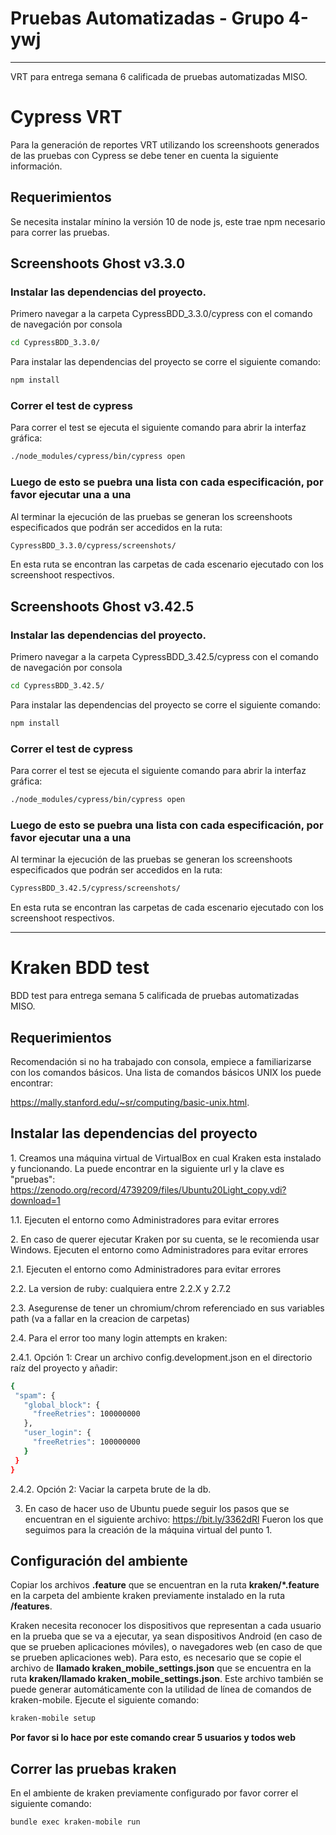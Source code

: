 # Pruebas Automatizadas - Grupo 4-ywj
---

VRT para entrega semana 6 calificada de pruebas automatizadas MISO.

# Cypress VRT 

Para la generación de reportes VRT utilizando los screenshoots generados de las pruebas con Cypress se debe tener en cuenta la siguiente información.

## Requerimientos

Se necesita instalar mínino la versión 10 de node js, este trae npm necesario para correr las pruebas.

## Screenshoots Ghost v3.3.0

### Instalar las dependencias del proyecto.

Primero navegar a la carpeta CypressBDD_3.3.0/cypress con el comando de navegación por consola

```bash
cd CypressBDD_3.3.0/
```

Para instalar las dependencias del proyecto se corre el siguiente comando:

```bash
npm install
```

### Correr el test de cypress

Para correr el test se ejecuta el siguiente comando para abrir la interfaz gráfica:

```bash
./node_modules/cypress/bin/cypress open
```

### Luego de esto se puebra una lista con cada especificación, **por favor ejecutar una a una**

Al terminar la ejecución de las pruebas se generan los screenshoots especificados que podrán ser accedidos en la ruta:

```bash
CypressBDD_3.3.0/cypress/screenshots/
```
En esta ruta se encontran las carpetas de cada escenario ejecutado con los screenshoot respectivos.


## Screenshoots Ghost v3.42.5

### Instalar las dependencias del proyecto.

Primero navegar a la carpeta CypressBDD_3.42.5/cypress con el comando de navegación por consola

```bash
cd CypressBDD_3.42.5/
```

Para instalar las dependencias del proyecto se corre el siguiente comando:

```bash
npm install
```

### Correr el test de cypress

Para correr el test se ejecuta el siguiente comando para abrir la interfaz gráfica:

```bash
./node_modules/cypress/bin/cypress open
```

### Luego de esto se puebra una lista con cada especificación, **por favor ejecutar una a una**

Al terminar la ejecución de las pruebas se generan los screenshoots especificados que podrán ser accedidos en la ruta:

```bash
CypressBDD_3.42.5/cypress/screenshots/
```
En esta ruta se encontran las carpetas de cada escenario ejecutado con los screenshoot respectivos.

---

# Kraken BDD test

BDD test para entrega semana 5 calificada de pruebas automatizadas MISO.

## Requerimientos

Recomendación si no ha trabajado con consola, empiece a familiarizarse con los comandos básicos. Una lista de comandos básicos UNIX los puede encontrar:

https://mally.stanford.edu/~sr/computing/basic-unix.html.

## Instalar las dependencias del proyecto

1​. Creamos una máquina virtual de VirtualBox en cual Kraken esta instalado y funcionando. La puede encontrar en la siguiente url y la clave es "pruebas": https://zenodo.org/record/4739209/files/Ubuntu20Light_copy.vdi?download=1

1.1. Ejecuten el entorno como Administradores para evitar errores

2​. En caso de querer ejecutar Kraken por su cuenta, se le recomienda usar Windows. Ejecuten el entorno como Administradores para evitar errores

2​.1. Ejecuten el entorno como Administradores para evitar errores

2.2. La version de ruby: cualquiera entre 2.2.X y 2.7.2

2.3. Asegurense de tener un chromium/chrom referenciado en sus variables path (va a fallar en la creacion de carpetas)

2.4. Para el error too many login attempts en kraken:

2.4.1. Opción 1: ​Crear un archivo config.development.json en el directorio raíz del proyecto y añadir:

```bash
{
 "spam": {
   "global_block": {
     "freeRetries": 100000000
   },
   "user_login": {
     "freeRetries": 100000000
   }
 }
}
```

2.4.2. Opción 2: Vaciar la carpeta brute de la db.

3.  En caso de hacer uso de Ubuntu puede seguir los pasos que se encuentran en el siguiente archivo: https://bit.ly/3362dRl Fueron los que seguimos para la creación de la máquina virtual del punto 1.

## Configuración del ambiente

Copiar los archivos **.feature** que se encuentran en la ruta **kraken/\*.feature** en la carpeta del ambiente kraken previamente instalado en la ruta
**/features**.

Kraken necesita reconocer los dispositivos que representan a cada usuario en la prueba que
se va a ejecutar, ya sean dispositivos Android (en caso de que se prueben aplicaciones móviles),
o navegadores web (en caso de que se prueben aplicaciones web).
Para esto, es necesario que se copie el archivo de **llamado kraken_mobile_settings.json** que se encuentra en la ruta
**kraken/llamado kraken_mobile_settings.json**.
Este archivo también se puede generar automáticamente con la utilidad de línea de comandos de kraken-mobile. Ejecute el siguiente comando:

```bash
kraken-mobile setup
```

**Por favor si lo hace por este comando crear 5 usuarios y todos web**

## Correr las pruebas kraken

En el ambiente de kraken previamente configurado por favor correr el siguiente comando:

```bash
bundle exec kraken-mobile run
```

